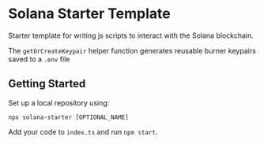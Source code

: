 # Solana Starter Template

Starter template for writing js scripts to interact with the Solana blockchain.

The `getOrCreateKeypair` helper function generates reusable burner keypairs saved to a `.env` file

## Getting Started

Set up a local repository using:

```
npx solana-starter [OPTIONAL_NAME]
```

Add your code to `index.ts` and run `npm start`.
